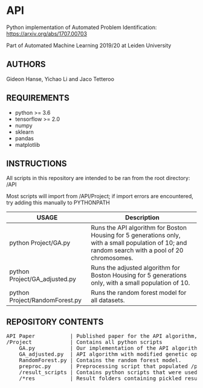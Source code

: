 # API
Python implementation of Automated Problem Identification: https://arxiv.org/abs/1707.00703

Part of Automated Machine Learning 2019/20 at Leiden University

## AUTHORS
Gideon Hanse, Yichao Li and Jaco Tetteroo

## REQUIREMENTS
* python      >= 3.6
* tensorflow  >= 2.0
* numpy
* sklearn
* pandas
* matplotlib

## INSTRUCTIONS
All scripts in this repository are intended to be ran from the root directory: /API

Most scripts will import from /API/Project; if import errors are encountered, try adding this manually to PYTHONPATH

USAGE | Description
------|------------
python Project/GA.py | Runs the API algorithm for Boston Housing for 5 generations only, with a small population of 10; and random search with a pool of 20 chromosomes.
python Project/GA_adjusted.py | Runs the adjusted algorithm for Boston Housing for 5 generations only, with a small population of 10.
python Project/RandomForest.py | Runs the random forest model for all datasets.

## REPOSITORY CONTENTS
<pre>
API Paper           | Published paper for the API algorithm, this is kept in the root directory
/Project            | Contains all python scripts
    GA.py           | Our implementation of the API algorithm as described in the paper.
    GA_adjusted.py  | API algorithm with modified genetic operations
    RandomForest.py | Contains the random forest model.
    preproc.py      | Preprocessing script that populated /processed_data. The original datasets are not include in this repository; please download these to /Project/datasets if you wish to repopulated /processed_data by running this script.
    /result_scripts | Contains python scripts that were used to generate GA results over 20 runs; provided for reference, will take a long time to run. plot_results.py contains functions for extracting and plotting the results.
    /*res           | Result folders containing pickled results.
</pre>
